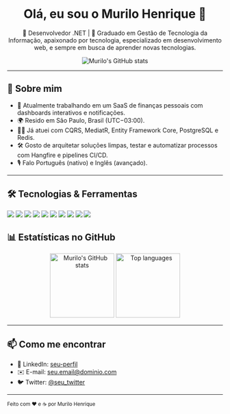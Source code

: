 <!--
  💡 Coloque o arquivo README.md na raiz de um repositório com o mesmo nome do seu usuário
  para que ele apareça automaticamente no seu perfil!
-->

<div align="center">
  <h1>Olá, eu sou o Murilo Henrique 👋</h1>

  <p>
    🎯 Desenvolvedor .NET | 🚀 Graduado em Gestão de Tecnologia da Informação, 
    apaixonado por tecnologia, especializado em desenvolvimento web, e sempre em busca de aprender novas tecnologias.  
  </p>

  <!-- Badges de seguidores, repositórios e linguagens mais usadas -->
  ![Murilo's GitHub stats](https://github-readme-stats.vercel.app/api?username=Murilo433&show_icons=true&theme=radical)

</div>

---

## 📖 Sobre mim

- 🔭 Atualmente trabalhando em um SaaS de finanças pessoais com dashboards interativos e notificações.  
- 🌍 Resido em São Paulo, Brasil (UTC−03:00).  
- 👨‍💻 Já atuei com CQRS, MediatR, Entity Framework Core, PostgreSQL e Redis.  
- 🛠 Gosto de arquitetar soluções limpas, testar e automatizar processos com Hangfire e pipelines CI/CD.  
- 🎙 Falo Português (nativo) e Inglês (avançado).

---

## 🛠️ Tecnologias & Ferramentas

<p align="left">
  <img src="https://img.shields.io/badge/.NET-512BD4?style=for-the-badge&logo=dotnet&logoColor=white" />
  <img src="https://img.shields.io/badge/C%23-239120?style=for-the-badge&logo=c-sharp&logoColor=white" />
  <img src="https://img.shields.io/badge/React-61DAFB?style=for-the-badge&logo=react&logoColor=black" />
  <img src="https://img.shields.io/badge/PostgreSQL-316192?style=for-the-badge&logo=postgresql&logoColor=white" />
  <img src="https://img.shields.io/badge/MySQL-005C84?style=for-the-badge&logo=mysql&logoColor=white" />
  <img src="https://img.shields.io/badge/SQL%20Server-CC2927?style=for-the-badge&logo=microsoftsqlserver&logoColor=white" />
  <img src="https://img.shields.io/badge/AWS-FF9900?style=for-the-badge&logo=amazonaws&logoColor=white" />
  <img src="https://img.shields.io/badge/Redis-DC382D?style=for-the-badge&logo=redis&logoColor=white" />
  <img src="https://img.shields.io/badge/Docker-2496ED?style=for-the-badge&logo=docker&logoColor=white" />
  <img src="https://img.shields.io/badge/Swagger-85EA2D?style=for-the-badge&logo=swagger&logoColor=black" />
</p>


## 📊 Estatísticas no GitHub

<!-- use o GitHub Readme Stats ou GitHub Profile README Generator -->
<div align="center">
  <img height="150" src="https://github-readme-stats.vercel.app/api?username=Murilo433&show_icons=true&theme=default&hide_border=true" alt="Murilo's GitHub stats" />
  <img height="150" src="https://github-readme-stats.vercel.app/api/top-langs/?username=Murilo433&layout=compact&theme=default&hide_border=true" alt="Top languages" />
</div>

---

## 📫 Como me encontrar

- 🔗 LinkedIn: [seu-perfil](https://linkedin.com/in/seu-usuario)  
- ✉️ E-mail: seu.email@dominio.com  
- 🐦 Twitter: [@seu_twitter](https://twitter.com/seu_twitter)  

---

<sub>Feito com ❤️ e ☕️ por Murilo Henrique</sub>
